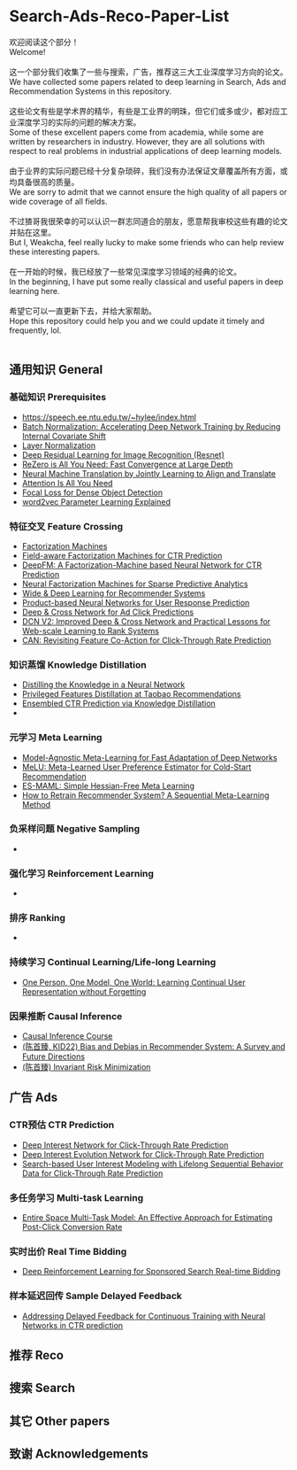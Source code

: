 # Search-Ads-Reco-Paper-List
欢迎阅读这个部分！<br>
Welcome! <br><br>
这一个部分我们收集了一些与搜索，广告，推荐这三大工业深度学习方向的论文。 <br>
We have collected some papers related to deep learning in Search, Ads and Recommendation Systems in this repository. <br><br>
这些论文有些是学术界的精华，有些是工业界的明珠，但它们或多或少，都对应工业深度学习的实际的问题的解决方案。<br>
Some of these excellent papers come from academia, while some are written by researchers in industry. However, they are all solutions with respect to real problems in industrial applications of deep learning models.<br><br>
由于业界的实际问题已经十分复杂琐碎，我们没有办法保证文章覆盖所有方面，或均具备很高的质量。<br>
We are sorry to admit that we cannot ensure the high quality of all papers or wide coverage of all fields.<br><br>
不过猹哥我很荣幸的可以认识一群志同道合的朋友，愿意帮我审校这些有趣的论文并贴在这里。<br>
But I, Weakcha, feel really lucky to make some friends who can help review these interesting papers.<br><br>
在一开始的时候，我已经放了一些常见深度学习领域的经典的论文。<br>
In the beginning, I have put some really classical and useful papers in deep learning here.<br><br>
希望它可以一直更新下去，并给大家帮助。<br>
Hope this repository could help you and we could update it timely and frequently, lol.<br><br>

## 通用知识 General
### 基础知识 Prerequisites
- https://speech.ee.ntu.edu.tw/~hylee/index.html
- [Batch Normalization: Accelerating Deep Network Training by Reducing Internal Covariate Shift][15]
- [Layer Normalization][16]
- [Deep Residual Learning for Image Recognition (Resnet)][17]
- [ReZero is All You Need: Fast Convergence at Large Depth][18]
- [Neural Machine Translation by Jointly Learning to Align and Translate][19]
- [Attention Is All You Need][20]
- [Focal Loss for Dense Object Detection][21]
- [word2vec Parameter Learning Explained][22]
### 特征交叉 Feature Crossing
- [Factorization Machines][5]
- [Field-aware Factorization Machines for CTR Prediction][6]
- [DeepFM: A Factorization-Machine based Neural Network for CTR Prediction][7]
- [Neural Factorization Machines for Sparse Predictive Analytics][8]
- [Wide & Deep Learning for Recommender Systems][9]
- [Product-based Neural Networks for User Response Prediction][10]
- [Deep & Cross Network for Ad Click Predictions][11]
- [DCN V2: Improved Deep & Cross Network and Practical Lessons for Web-scale Learning to Rank Systems][12]
- [CAN: Revisiting Feature Co-Action for Click-Through Rate Prediction][13]
### 知识蒸馏 Knowledge Distillation
- [Distilling the Knowledge in a Neural Network][30]
- [Privileged Features Distillation at Taobao Recommendations][31]
- [Ensembled CTR Prediction via Knowledge Distillation][4]
- 
### 元学习 Meta Learning
- [Model-Agnostic Meta-Learning for Fast Adaptation of Deep Networks][23]
- [MeLU: Meta-Learned User Preference Estimator for Cold-Start Recommendation][24]
- [ES-MAML: Simple Hessian-Free Meta Learning][25]
- [How to Retrain Recommender System? A Sequential Meta-Learning Method][28]
### 负采样问题 Negative Sampling
- 
### 强化学习 Reinforcement Learning
- 
### 排序 Ranking
- 
### 持续学习 Continual Learning/Life-long Learning
- [One Person, One Model, One World: Learning Continual User Representation without Forgetting][29]
### 因果推断 Causal Inference
- [Causal Inference Course][32]
- [(陈首臻, KID22) Bias and Debias in Recommender System: A Survey and Future Directions][33]
- [(陈首臻) Invariant Risk Minimization][34]
## 广告 Ads
### CTR预估 CTR Prediction
- [Deep Interest Network for Click-Through Rate Prediction][1]
- [Deep Interest Evolution Network for Click-Through Rate Prediction][2]
- [Search-based User Interest Modeling with Lifelong Sequential Behavior Data for Click-Through Rate Prediction][3]
### 多任务学习 Multi-task Learning
- [Entire Space Multi-Task Model: An Effective Approach for Estimating Post-Click Conversion Rate][14]
### 实时出价 Real Time Bidding
- [Deep Reinforcement Learning for Sponsored Search Real-time Bidding][27]
### 样本延迟回传 Sample Delayed Feedback
- [Addressing Delayed Feedback for Continuous Training with Neural Networks in CTR prediction][26]
## 推荐 Reco
## 搜索 Search
## 其它 Other papers
## 致谢 Acknowledgements
[1]: https://arxiv.org/abs/1706.06978
[2]: https://arxiv.org/abs/1809.03672
[3]: https://arxiv.org/abs/2006.05639
[4]: https://arxiv.org/abs/2011.04106
[5]: https://cseweb.ucsd.edu/classes/fa17/cse291-b/reading/Rendle2010FM.pdf
[6]: https://www.csie.ntu.edu.tw/~cjlin/papers/ffm.pdf
[7]: https://www.ijcai.org/Proceedings/2017/0239.pdf
[8]: https://arxiv.org/pdf/1708.05027.pdf
[9]: https://arxiv.org/abs/1606.07792
[10]: https://arxiv.org/abs/1611.00144
[11]: https://arxiv.org/abs/1708.05123
[12]: https://arxiv.org/abs/2008.13535
[13]: https://arxiv.org/pdf/2011.05625.pdf
[14]: https://arxiv.org/pdf/1804.07931.pdf
[15]: https://arxiv.org/abs/1502.03167
[16]: https://arxiv.org/abs/1607.06450
[17]: https://arxiv.org/abs/1512.03385
[18]: https://arxiv.org/abs/2003.04887
[19]: https://arxiv.org/abs/1409.0473
[20]: https://arxiv.org/abs/1706.03762
[21]: https://arxiv.org/abs/1708.02002v2
[22]: https://arxiv.org/abs/1411.2738
[23]: https://arxiv.org/pdf/1703.03400.pdf
[24]: https://dl.acm.org/doi/pdf/10.1145/3292500.3330859
[25]: https://arxiv.org/pdf/1910.01215.pdf
[26]: https://arxiv.org/pdf/1907.06558.pdf
[27]: https://arxiv.org/abs/1803.00259
[28]: https://arxiv.org/pdf/2005.13258.pdf
[29]: https://arxiv.org/pdf/2009.13724.pdf
[30]: https://arxiv.org/abs/1503.02531
[31]: https://arxiv.org/abs/1907.05171
[32]: https://www.bradyneal.com/causal-inference-course
[33]: https://arxiv.org/pdf/2010.03240.pdf
[34]: https://arxiv.org/pdf/1907.02893.pdf
